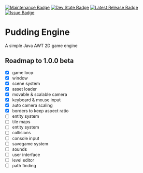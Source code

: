 [![Maintenance Badge](https://img.shields.io/maintenance/yes/2023?style=flat-square)]()
[![Dev State Badge](https://img.shields.io/badge/stage%20of%20development-alpha-red?style=flat-square)]()
[![Latest Release Badge](https://img.shields.io/badge/latest%20release-none-red?style=flat-square)]()
[![Issue Badge](https://img.shields.io/github/issues/Fridtjof-DE/PuddingEngine?style=flat-square)](https://github.com/Fridtjof-DE/PuddingEngine/issues)

# Pudding Engine
 A simple Java AWT 2D game engine

## Roadmap to 1.0.0 beta
- [x] game loop
- [x] window
- [x] scene system
- [x] asset loader
- [x] movable & scalable camera
- [x] keyboard & mouse input
- [x] auto camera scaling
- [x] borders to keep aspect ratio
- [ ] entity system
- [ ] tile maps
- [ ] entity system
- [ ] collisions
- [ ] console input
- [ ] savegame system
- [ ] sounds
- [ ] user interface
- [ ] level editor
- [ ] path finding
